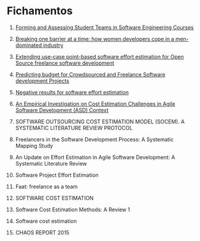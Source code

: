 # Fichamentos

1. [Forming and Assessing Student Teams in Software Engineering Courses](https://github.com/ICEI-PUC-Minas-PPLES-TI/plf-es-2022-1-tcci-5308100-pes-gustavo-henrique/blob/master/Fichamentos/Forming%20and%20Assessing%20Student%20Teams%20in%20Software%20Engineering%20Courses.md)

2. [Breaking one barrier at a time: how women developers cope in a men-dominated industry](https://github.com/ICEI-PUC-Minas-PPLES-TI/plf-es-2022-1-tcci-5308100-pes-gustavo-henrique/blob/master/Fichamentos/Breaking%20one%20barrier%20at%20a%20time:%20how%20women%20developers%20cope%20in%20a%20men-dominated%20industry.md)

3. [Extending use-case point-based software effort estimation for Open Source freelance software development](https://github.com/ICEI-PUC-Minas-PPLES-TI/plf-es-2022-1-tcci-5308100-pes-gustavo-henrique/blob/master/Fichamentos/Extending%20use-case%20point-based%20software%20effort%20estimation%20for%20Open%20Source%20freelance%20software%20development.md)

4. [Predicting budget for Crowdsourced and Freelance Software development Projects](https://github.com/ICEI-PUC-Minas-PPLES-TI/plf-es-2022-1-tcci-5308100-pes-gustavo-henrique/blob/master/Fichamentos/Predicting%20budget%20for%20Crowdsourced%20and%20Freelance%20Software%20development%20Projects.md)

5. [Negative results for software effort estimation](https://github.com/ICEI-PUC-Minas-PPLES-TI/plf-es-2022-1-tcci-5308100-pes-gustavo-henrique/blob/master/Fichamentos/Negative%20results%20for%20software%20effort%20estimation.md)

6. [An Empirical Investigation on Cost Estimation Challenges in Agile Software Development (ASD) Context](https://github.com/ICEI-PUC-Minas-PPLES-TI/plf-es-2022-1-tcci-5308100-pes-gustavo-henrique/blob/master/Fichamentos/An%20Empirical%20Investigation%20on%20Cost%20Estimation%20Challenges%20in%20Agile%20Software%20Development%20(ASD)%20Context.md)

7. SOFTWARE OUTSOURCING COST ESTIMATION MODEL (SOCEM). A SYSTEMATIC LITERATURE REVIEW PROTOCOL

8. Freelancers in the Software Development Process: A Systematic Mapping Study

9. An Update on Effort Estimation in Agile Software Development: A Systematic Literature Review 

10. Software Project Effort Estimation

11. Faat: freelance as a team

12. SOFTWARE COST ESTIMATION

13. Software Cost Estimation Methods: A Review 1

14. Software cost estimation

15. CHAOS REPORT 2015
